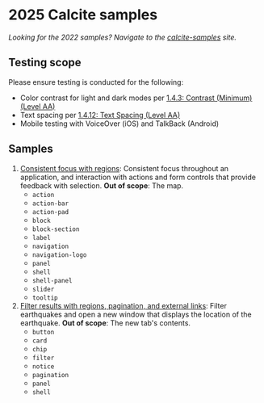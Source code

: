 # 2025 Calcite samples

_Looking for the 2022 samples? Navigate to the [calcite-samples](https://geospatialem.github.io/calcite-samples) site._

## Testing scope

Please ensure testing is conducted for the following:

- Color contrast for light and dark modes per [1.4.3: Contrast (Minimum) (Level AA)](https://www.w3.org/WAI/WCAG22/Understanding/contrast-minimum)
- Text spacing per [1.4.12: Text Spacing (Level AA)](https://www.w3.org/WAI/WCAG21/Understanding/text-spacing.html#test-rules)
- Mobile testing with VoiceOver (iOS) and TalkBack (Android)

## Samples

1. [Consistent focus with regions](/1-consistent-focus-regions/index.html): Consistent focus throughout an application, and interaction with actions and form controls that provide feedback with selection. **Out of scope**: The map.
   - `action`
   - `action-bar`
   - `action-pad`
   - `block`
   - `block-section`
   - `label`
   - `navigation`
   - `navigation-logo`
   - `panel`
   - `shell`
   - `shell-panel`
   - `slider`
   - `tooltip`
2. [Filter results with regions, pagination, and external links](/2-filter-results/index.html): Filter earthquakes and open a new window that displays the location of the earthquake. **Out of scope**: The new tab's contents.
   - `button`
   - `card`
   - `chip`
   - `filter`
   - `notice`
   - `pagination`
   - `panel`
   - `shell`
